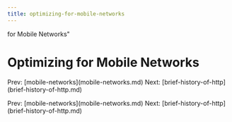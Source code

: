 ```yaml
---
title: optimizing-for-mobile-networks
---
```


for Mobile Networks\"

# Optimizing for Mobile Networks

Prev: \[mobile-networks](mobile-networks.md) Next:
\[brief-history-of-http](brief-history-of-http.md)

Prev: \[mobile-networks](mobile-networks.md) Next:
\[brief-history-of-http](brief-history-of-http.md)
